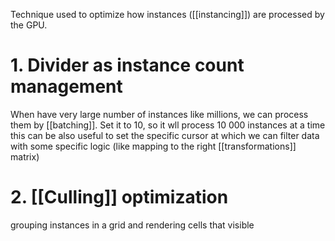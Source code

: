 Technique used to optimize how instances ([[instancing]]) are processed by the GPU.
# 1. Divider as instance count management
When have very large number of instances like millions, we can process them by [[batching]].
Set it to 10, so it wll process 10 000 instances at a time
this can be also useful to set the specific cursor at which we can filter data with some specific logic (like mapping to the right [[transformations]] matrix)

# 2. [[Culling]] optimization
grouping instances in a grid and rendering cells that visible